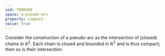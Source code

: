 ```yaml
---
uid: T000468
space: a-pseudo-arc
property: compact
value: true
---
```

Consider the construction of a pseudo-arc as the intersection of (closed) chains in $\mathbb{R}^2$. Each chain is closed and bounded in $\mathbb{R}^2$ and is thus compact; then so is their intersection.

